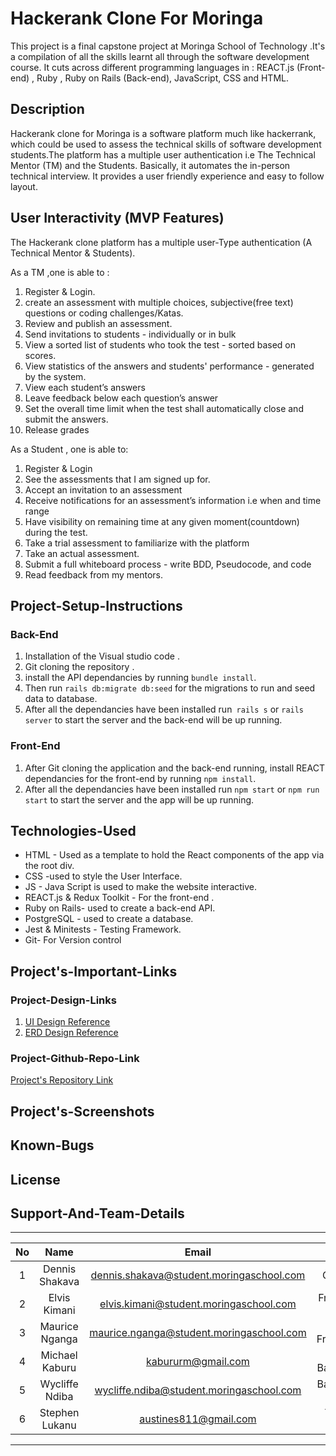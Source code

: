 # Hackerank Clone For Moringa

This project is a final capstone project at Moringa School of Technology .It's a compilation of all the skills learnt all through the software development course. It cuts across different programming languages in : REACT.js (Front-end) , Ruby , Ruby on Rails (Back-end), JavaScript, CSS and HTML.

## Description

Hackerank clone for Moringa is a software platform much like hackerrank, which could be used to assess the technical skills of software development students.The platform has a multiple user authentication i.e The Technical Mentor (TM) and the Students. Basically, it automates the in-person technical interview. It provides a user friendly experience and easy to follow layout.

## User Interactivity (MVP Features)

The Hackerank clone platform has a multiple user-Type authentication (A Technical Mentor & Students).

As a TM ,one is able to :

1. Register & Login.
1. create an assessment with multiple choices, subjective(free text) questions or coding challenges/Katas.
1. Review and publish an assessment.
1. Send invitations to students - individually or in bulk
1. View a sorted list of students who took the test - sorted based on scores.
1. View statistics of the answers and students' performance - generated by the system.
1. View each student’s answers
1. Leave feedback below each question’s answer
1. Set the overall time limit when the test shall automatically close and submit the answers.
1. Release grades

As a Student , one is able to:

1. Register & Login
1. See the assessments that I am signed up for.
1. Accept an invitation to an assessment
1. Receive notifications for an assessment’s information i.e when and time range
1. Have visibility on remaining time at any given moment(countdown) during the test.
1. Take a trial assessment to familiarize with the platform
1. Take an actual assessment.
1. Submit a full whiteboard process - write BDD, Pseudocode, and code
1. Read feedback from my mentors.

## Project-Setup-Instructions

### Back-End

1. Installation of the Visual studio code .
1. Git cloning the repository .
1. install the API dependancies by running `bundle install`.
1. Then run `rails db:migrate db:seed` for the migrations to run and seed data to database.
1. After all the dependancies have been installed run` rails s` or `rails server` to start the server and the back-end will be up running.

### Front-End

1. After Git cloning the application and the back-end running, install REACT dependancies for the front-end by running `npm install`.
1. After all the dependancies have been installed run `npm start` or `npm run start` to start the server and the app will be up running.

## Technologies-Used

- HTML - Used as a template to hold the React components of the app via the root div. <br/>
- CSS -used to style the User Interface. <br/>
- JS - Java Script is used to make the website interactive. <br/>
- REACT.js & Redux Toolkit - For the front-end . <br/>
- Ruby on Rails- used to create a back-end API. <br/>
- PostgreSQL - used to create a database. <br/>
- ​Jest & Minitests - Testing Framework. <br/>
- Git- For Version control

## Project's-Important-Links

### Project-Design-Links

1. [UI Design Reference](https://www.figma.com/file/tUituS41lsYX94PYEnln59/Hacker-rank?node-id=1%3A2)
1. [ERD Design Reference](https://drive.google.com/file/d/1v_okCflmD6JtfT3j8mmLlkuQI4pIeukT/view)

### Project-Github-Repo-Link

[Project's Repository Link](https://github.com/TheEmerald001/Moringa-Hackerank.git)

## Project's-Screenshots

## Known-Bugs

## License

## Support-And-Team-Details

---

| No  |      Name      |                  Email                   |     Role      |
| :-: | :------------: | :--------------------------------------: | :-----------: |
|  1  | Dennis Shakava | dennis.shakava@student.moringaschool.com |     Quaso     |
|  2  |  Elvis Kimani  |  elvis.kimani@student.moringaschool.com  |  Fronend Dev  |
|  3  | Maurice Nganga | maurice.nganga@student.moringaschool.com | Lead Frentend |
|  4  | Michael Kaburu |            kabururm@gmail.com            | Lead Backend  |
|  5  | Wycliffe Ndiba | wycliffe.ndiba@student.moringaschool.com |  Backend Dev  |
|  6  | Stephen Lukanu |          austines811@gmail.com           |   Team Lead   |

---

